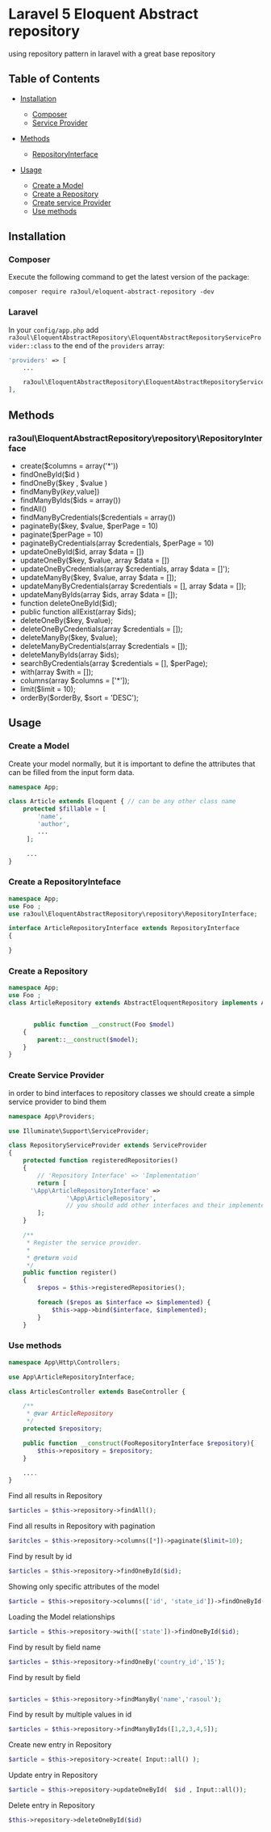 # Laravel 5 Eloquent Abstract repository

using repository pattern in laravel with a great base repository


## Table of Contents

- <a href="#installation">Installation</a>
    - <a href="#composer">Composer</a>
    - <a href="#laravel">Service Provider</a>
- <a href="#methods">Methods</a>
    - <a href="#prettusrepositorycontractsrepositoryinterface">RepositoryInterface</a>

- <a href="#usage">Usage</a>
	- <a href="#create-a-model">Create a Model</a>
	- <a href="#create-a-repository">Create a Repository</a>
	- <a href="#create-service-provider">Create  service Provider</a>
	- <a href="#use-methods">Use methods</a>


## Installation

### Composer

Execute the following command to get the latest version of the package:

```terminal
composer require ra3oul/eloquent-abstract-repository -dev
```

### Laravel

In your `config/app.php` add
`ra3oul\EloquentAbstractRepository\EloquentAbstractRepositoryServiceProvider::class` to the end of the `providers` array:

```php
'providers' => [
    ...

    ra3oul\EloquentAbstractRepository\EloquentAbstractRepositoryServiceProvider::class,
],
```

## Methods

### ra3oul\EloquentAbstractRepository\repository\RepositoryInterface

- create($columns = array('*'))
- findOneById($id )
- findOneBy($key , $value )
- findManyBy($key,$value])
- findManyByIds($ids = array())
- findAll()
- findManyByCredentials($credentials = array())
- paginateBy($key, $value, $perPage = 10)
- paginate($perPage = 10)
- paginateByCredentials(array $credentials, $perPage = 10)
- updateOneById($id, array $data = [])
- updateOneBy($key, $value, array $data = [])
- updateOneByCredentials(array $credentials, array $data = []');
- updateManyBy($key, $value, array $data = []);
-  updateManyByCredentials(array $credentials = [], array $data = []);
- updateManyByIds(array $ids, array $data = []);
- function deleteOneById($id);
-  public function allExist(array $ids);
- deleteOneBy($key, $value);
- deleteOneByCredentials(array $credentials = []);
- deleteManyBy($key, $value);
- deleteManyByCredentials(array $credentials = []);
- deleteManyByIds(array $ids);
- searchByCredentials(array $credentials = [], $perPage);
- with(array $with = []);
-  columns(array $columns = ['*']);
- limit($limit = 10);
- orderBy($orderBy, $sort = 'DESC');

## Usage

### Create a Model

Create your model normally, but it is important to define the attributes that can be filled from the input form data.

```php
namespace App;

class Article extends Eloquent { // can be any other class name
    protected $fillable = [
        'name',
        'author',
        ...
     ];

     ...
}
```
### Create a RepositoryInteface
```php
namespace App;
use Foo ;
use ra3oul\EloquentAbstractRepository\repository\RepositoryInterface;

interface ArticleRepositoryInterface extends RepositoryInterface
{

}

```

### Create a Repository

```php
namespace App;
use Foo ;
class ArticleRepository extends AbstractEloquentRepository implements ArticleRepositoryInterface


       public function __construct(Foo $model)
    {
        parent::__construct($model);
    }
}
```

### Create Service Provider
in order to bind interfaces to repository classes we should create a simple service provider to bind them


```php
namespace App\Providers;

use Illuminate\Support\ServiceProvider;

class RepositoryServiceProvider extends ServiceProvider
{
    protected function registeredRepositories()
    {
        // 'Repository Interface' => 'Implementation'
        return [
      '\App\ArticleRepositoryInterface' =>
                '\App\ArticleRepository',
                // you should add other interfaces and their implemented classes below !
        ];
    }

    /**
     * Register the service provider.
     *
     * @return void
     */
    public function register()
    {
        $repos = $this->registeredRepositories();

        foreach ($repos as $interface => $implemented) {
            $this->app->bind($interface, $implemented);
        }
    }
```



### Use methods

```php
namespace App\Http\Controllers;

use App\ArticleRepositoryInterface;

class ArticlesController extends BaseController {

    /**
     * @var ArticleRepository
     */
    protected $repository;

    public function __construct(FooRepositoryInterface $repository){
        $this->repository = $repository;
    }

    ....
}
```

Find all results in Repository

```php
$articles = $this->repository->findAll();
```

Find all results in Repository with pagination

```php
$aritcles = $this->repository->columns([*])->paginate($limit=10);

```

Find by result by id

```php
$articles = $this->repository->findOneById($id);
```



Showing only specific attributes of the model

```php
$article = $this->repository->columns(['id', 'state_id'])->findOneById($id);
```

Loading the Model relationships

```php
$article = $this->repository->with(['state'])->findOneById($id);
```

Find by result by field name

```php
$articles = $this->repository->findOneBy('country_id','15');
```

Find by result by  field

```php

$articles = $this->repository->findManyBy('name','rasoul');
```

Find by result by multiple values in id

```php
$articles = $this->repository->findManyByIds([1,2,3,4,5]);
```

Create new entry in Repository

```php
$article = $this->repository->create( Input::all() );
```

Update entry in Repository

```php
$article = $this->repository->updateOneById(  $id , Input::all());
```

Delete entry in Repository

```php
$this->repository->deleteOneById($id)
```


